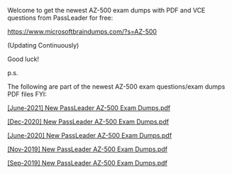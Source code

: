 Welcome to get the newest AZ-500 exam dumps with PDF and VCE questions from PassLeader for free:

https://www.microsoftbraindumps.com/?s=AZ-500

(Updating Continuously)

Good luck!

p.s.

The following are part of the newest AZ-500 exam questions/exam dumps PDF files FYI:

[[June-2021] New PassLeader AZ-500 Exam Dumps.pdf](https://github.com/AZ-500-Exam-Dumps-PDF-VCE-Questions/AZ-500-Exam-Dumps-PDF-VCE-Questions/files/6768209/June-2021.New.PassLeader.AZ-500.Exam.Dumps.pdf)

[[Dec-2020] New PassLeader AZ-500 Exam Dumps.pdf](https://github.com/AZ-500-Exam-Dumps-PDF-VCE-Questions/AZ-500-Exam-Dumps-PDF-VCE-Questions/files/6768212/Dec-2020.New.PassLeader.AZ-500.Exam.Dumps.pdf)

[[June-2020] New PassLeader AZ-500 Exam Dumps.pdf](https://github.com/AZ-500-Exam-Dumps-PDF-VCE-Questions/AZ-500-Exam-Dumps-PDF-VCE-Questions/files/6768214/June-2020.New.PassLeader.AZ-500.Exam.Dumps.pdf)

[[Nov-2019] New PassLeader AZ-500 Exam Dumps.pdf](https://github.com/AZ-500-Exam-Dumps-PDF-VCE-Questions/AZ-500-Exam-Dumps-PDF-VCE-Questions/files/6768215/Nov-2019.New.PassLeader.AZ-500.Exam.Dumps.pdf)

[[Sep-2019] New PassLeader AZ-500 Exam Dumps.pdf](https://github.com/AZ-500-Exam-Dumps-PDF-VCE-Questions/AZ-500-Exam-Dumps-PDF-VCE-Questions/files/6768217/Sep-2019.New.PassLeader.AZ-500.Exam.Dumps.pdf)
